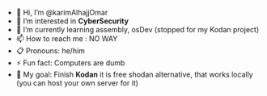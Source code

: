 - 👋 Hi, I’m @karimAlhajjOmar
- 🌟 I’m interested in **CyberSecurity**
- 🌱 I’m currently learning assembly, osDev (stopped for my Kodan project)
- 📫 How to reach me : NO WAY
- 📋 Pronouns: he/him
- ⚡ Fun fact: Computers are dumb
- 🎯 My goal: Finish **Kodan** it is free shodan alternative, that works locally (you can host your own server for it)

<!---
karimAlhajjOmar/karimAlhajjOmar is a ✨ special ✨ repository because its `README.md` (this file) appears on your GitHub profile.
You can click the Preview link to take a look at your changes.
--->
